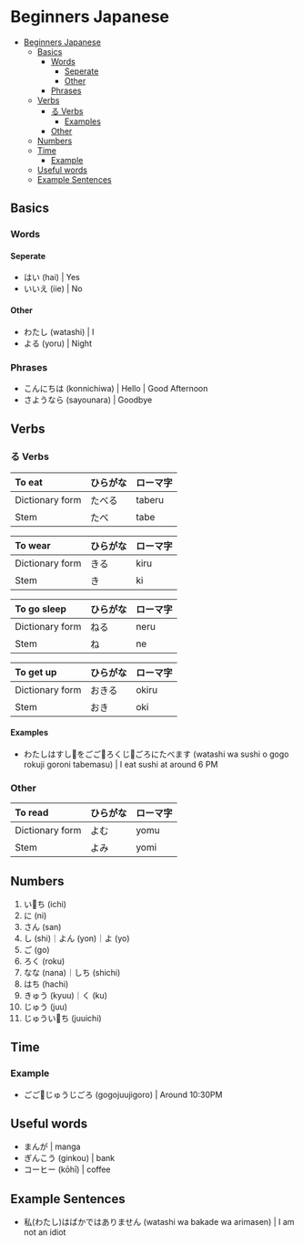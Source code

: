 # Beginners Japanese

- [Beginners Japanese](#beginners-japanese)
  - [Basics](#basics)
    - [Words](#words)
      - [Seperate](#seperate)
      - [Other](#other)
    - [Phrases](#phrases)
  - [Verbs](#verbs)
    - [る Verbs](#%E3%82%8B-verbs)
      - [Examples](#examples)
    - [Other](#other-1)
  - [Numbers](#numbers)
  - [Time](#time)
    - [Example](#example)
  - [Useful words](#useful-words)
  - [Example Sentences](#example-sentences)

## Basics

### Words

#### Seperate

- はい (hai) | Yes
- いいえ (iie) | No

#### Other

- わたし (watashi) | I
- よる (yoru) | Night

### Phrases

- こんにちは (konnichiwa) | Hello | Good Afternoon
- さようなら (sayounara) | Goodbye

## Verbs

### る Verbs

| To eat | ひらがな | ローマ字 |
|:---|:---|:---|
| Dictionary form | たべる | taberu |
| Stem | たべ | tabe |

| To wear | ひらがな | ローマ字 |
|:---|:---|:---|
| Dictionary form | きる | kiru |
| Stem | き | ki |

| To go sleep | ひらがな | ローマ字 |
|:---|:---|:---|
| Dictionary form | ねる | neru |
| Stem | ね | ne |

| To get up | ひらがな | ローマ字 |
|:---|:---|:---|
| Dictionary form | おきる | okiru |
| Stem | おき | oki |

#### Examples

- わたしはすしをごごろくじごろにたべます (watashi wa sushi o gogo rokuji goroni tabemasu) | I eat sushi at around 6 PM

### Other

| To read | ひらがな | ローマ字 |
|:---|:---|:---|
| Dictionary form | よむ | yomu |
| Stem | よみ | yomi |

## Numbers

1. いち (ichi)
2. に (ni)
3. さん (san)
4. し (shi)｜よん (yon)｜よ (yo)
5. ご (go)
6. ろく (roku)
7. なな (nana)｜しち (shichi)
8. はち (hachi)
9. きゅう (kyuu)｜く (ku)
10. じゅう (juu)
11. じゅういち (juuichi)

## Time

### Example

- ごごじゅうじごろ (gogojuujigoro) | Around 10:30PM

## Useful words

- まんが | manga
- ぎんこう (ginkou) | bank
- コーヒー (kōhī) | coffee

## Example Sentences

- 私(わたし)はばかではありません (watashi wa bakade wa arimasen) | I am not an idiot